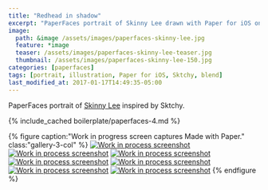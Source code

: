 ```yaml
---
title: "Redhead in shadow"
excerpt: "PaperFaces portrait of Skinny Lee drawn with Paper for iOS on an iPad."
image: 
  path: &image /assets/images/paperfaces-skinny-lee.jpg 
  feature: *image
  teaser: /assets/images/paperfaces-skinny-lee-teaser.jpg
  thumbnail: /assets/images/paperfaces-skinny-lee-150.jpg
categories: [paperfaces]
tags: [portrait, illustration, Paper for iOS, Sktchy, blend]
last_modified_at: 2017-01-17T14:49:35-05:00
---
```


PaperFaces portrait of [Skinny Lee](http://sktchy.com/MfNOoH ) inspired by Sktchy.

{% include_cached boilerplate/paperfaces-4.md %}

{% figure caption:"Work in progress screen captures Made with Paper." class:"gallery-3-col" %}
[![Work in process screenshot](/assets/images/paperfaces-skinny-lee-process-1-600.jpg)](/assets/images/paperfaces-skinny-lee-process-1-lg.jpg)
[![Work in process screenshot](/assets/images/paperfaces-skinny-lee-process-2-600.jpg)](/assets/images/paperfaces-skinny-lee-process-2-lg.jpg)
[![Work in process screenshot](/assets/images/paperfaces-skinny-lee-process-3-600.jpg)](/assets/images/paperfaces-skinny-lee-process-3-lg.jpg)
[![Work in process screenshot](/assets/images/paperfaces-skinny-lee-process-4-600.jpg)](/assets/images/paperfaces-skinny-lee-process-4-lg.jpg)
[![Work in process screenshot](/assets/images/paperfaces-skinny-lee-process-5-600.jpg)](/assets/images/paperfaces-skinny-lee-process-5-lg.jpg)
[![Work in process screenshot](/assets/images/paperfaces-skinny-lee-process-6-600.jpg)](/assets/images/paperfaces-skinny-lee-process-6-lg.jpg)
[![Work in process screenshot](/assets/images/paperfaces-skinny-lee-process-7-600.jpg)](/assets/images/paperfaces-skinny-lee-process-7-lg.jpg)
{% endfigure %}
